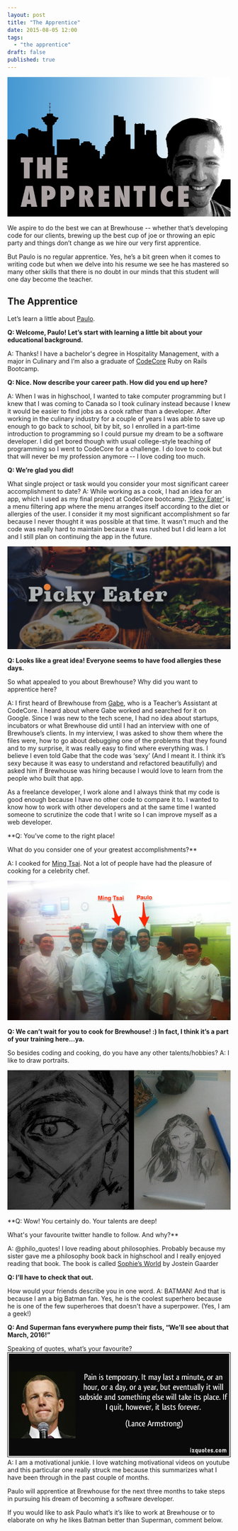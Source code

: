 ```yaml
---
layout: post
title: "The Apprentice"
date: 2015-08-05 12:00
tags: 
  - "the apprentice"
draft: false
published: true
---
```

![the apprentice logo](/images/posts/2015/08/the_apprentice.jpg)

We aspire to do the best we can at Brewhouse -- whether that’s developing code for our clients, brewing up the best cup of joe or throwing an epic party and things don’t change as we hire our very first apprentice. 

But Paulo is no regular apprentice. Yes, he’s a bit green when it comes to writing code but when we delve into his resume we see he has mastered so many other skills that there is no doubt in our minds that this student will one day become the teacher. 

<!-- break -->

## The Apprentice ##
Let’s learn a little about [Paulo](https://twitter.com/pauloancheta). 

**Q: Welcome, Paulo! Let’s start with learning a little bit about your educational background.**

A: Thanks! I have a bachelor's degree in Hospitality Management, with a major in Culinary and I’m also a graduate of [CodeCore](http://codecore.ca/) Ruby on Rails Bootcamp.

**Q: Nice. Now describe your career path. How did you end up here?**

A: When I was in highschool, I wanted to take computer programming but I knew that I was coming to Canada so I took culinary instead because I knew it would be easier to find jobs as a cook rather than a developer. After working in the culinary industry for a couple of years I was able to save up enough to go back to school, bit by bit, so I enrolled in a part-time introduction to programming so I could pursue my dream to be a software developer. I did get bored though with usual college-style teaching of programming so I went to CodeCore for a challenge. I do love to cook but that will never be my profession anymore -- I love coding too much.

**Q: We’re glad you did!**

What single project or task would you consider your most significant career accomplishment to date?
A: While working as a cook, I had an idea for an app, which I used as my final project at CodeCore bootcamp. [‘Picky Eater’](http://www.picky-eater.com/) is a menu filtering app where the menu arranges itself according to the diet or allergies of the user. I consider it my most significant accomplishment so far because I never thought it was possible at that time. It wasn't much and the code was really hard to maintain because it was rushed but I did learn a lot and I still plan on continuing the app in the future.

![picky eater](/images/posts/2015/08/picky-eater.png)

**Q: Looks like a great idea! Everyone seems to have food allergies these days.**

So what appealed to you about Brewhouse? Why did you want to apprentice here?

A: I first heard of Brewhouse from [Gabe](https://twitter.com/gabescholz), who is a Teacher’s Assistant at CodeCore. I heard about where Gabe worked and searched for it on Google. Since I was new to the tech scene, I had no idea about startups, incubators or what Brewhouse did until I had an interview with one of Brewhouse’s clients. In my interview, I was asked to show them where the files were, how to go about debugging one of the problems that they found and to my surprise, it was really easy to find where everything was. I believe I even told Gabe that the code was ‘sexy’ (And I meant it. I think it’s sexy because it was easy to understand and refactored beautifully) and asked him if Brewhouse was hiring because I would love to learn from the people who built that app.

As a freelance developer, I work alone and I always think that my code is good enough because I have no other code to compare it to. I wanted to know how to work with other developers and at the same time I wanted someone to scrutinize the code that I write so I can improve myself as a web developer.

**Q: You’ve come to the right place! 

What do you consider one of your greatest accomplishments?**

A: I cooked for [Ming Tsai](https://www.ming.com/about-ming/biography.htm). Not a lot of people have had the pleasure of cooking for a celebrity chef.

![chef ming tsai](/images/posts/2015/08/chef-ming-tsai.png) 

**Q: We can’t wait for you to cook for Brewhouse! :) In fact, I think it’s a part of your training here...ya.**

 So besides coding and cooking, do you have any other talents/hobbies?
A: I like to draw portraits. 

![portraits](/images/posts/2015/08/portraits.jpg)


**Q: Wow! You certainly do. Your talents are deep! 

What's your favourite twitter handle to follow. And why?**

A: @philo_quotes! I love reading about philosophies. Probably because my sister gave me a philosophy book back in highschool and I really enjoyed reading that book. The book is called [Sophie’s World](http://www.amazon.com/Sophies-World-History-Philosophy-Classics/dp/0374530718) by Jostein Gaarder 

**Q: I’ll have to check that out.**

How would your friends describe you in one word. 
A: BATMAN! And that is because I am a big Batman fan. Yes, he is the coolest superhero because he is one of the few superheroes that doesn't have a superpower. (Yes, I am a geek!)

**Q: And Superman fans everywhere pump their fists, “We’ll see about that March, 2016!”**

Speaking of quotes, what’s your favourite?
![quote lance](/images/posts/2015/08/quote-lance.jpg)
A: I am a motivational junkie. I love watching motivational videos on youtube and this particular one really struck me because this summarizes what I have been through in the past couple of months.

Paulo will apprentice at Brewhouse for the next three months to take steps in pursuing his dream of becoming a software developer. 

If you would like to ask Paulo what’s it’s like to work at Brewhouse or to elaborate on why he likes Batman better than Superman, comment below. 

